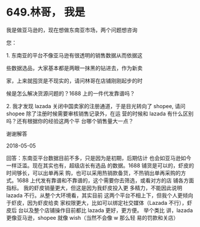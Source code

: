 # 649.林哥， 我是

我是做亚马逊的，现在想做东南亚市场，两个问题想咨询

您：

1\. 东南亚的平台不像亚马逊有很透明的销售数据从而依据这

些数据选品，大家基本都是两眼一抹黑的钻进去，作为新卖

家，上来就囤货是不现实的，请问林哥在店铺刚刚起步的时

候是怎么解决货源问题的？1688 上的一件代发靠谱吗？

2\. 我才发现 lazada 关闭中国卖家的注册通道，于是目光转向了 shopee, 请问 shopee 除了注册时候需要审核销售记录外，在运 营的时候和 lazada 有什么区别吗？还有根据你的经验这两个平 台哪个销售量大一点？

谢谢解答

2018-05-05

回答：东南亚平台数据目前不多，只是因为是初期，后期估计 也会如亚马逊如今一样泛滥。现在其实也有，超级店长有选品 的数据。1688 铺货是可以的，虾皮的时间够长，可以出单再采 购，也可以采用热销款备货，不热销出单再采购的方式。1688 上代发有靠谱和不靠谱的，这个需要你去筛选，或看对方的店 铺各方面指标。 我的虾皮销量更大，但这是因为我虾皮投入更 多精力，不能因此说明 lazada 不行。从整个大环境看，其实目前 这两个平台不相上下，但我个人更倾向于虾皮，因为虾皮给卖 家权限更大，比如可以绑定社交媒体（Lazada 不行），虾皮后 台以及整个店铺操作目前都比 lazada 更好，更方便。 举个类比 讲，lazada 更像亚马逊，shopee 就像 wish（当然不会像 w 那么轻 易的罚款和关店）